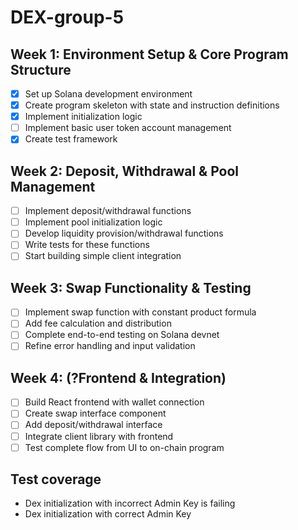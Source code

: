 # DEX-group-5

## Week 1: Environment Setup & Core Program Structure

- [x] Set up Solana development environment
- [x] Create program skeleton with state and instruction definitions
- [x] Implement initialization logic
- [ ] Implement basic user token account management
- [x] Create test framework

## Week 2: Deposit, Withdrawal & Pool Management

- [ ] Implement deposit/withdrawal functions
- [ ] Implement pool initialization logic
- [ ] Develop liquidity provision/withdrawal functions
- [ ] Write tests for these functions
- [ ] Start building simple client integration

## Week 3: Swap Functionality & Testing

- [ ] Implement swap function with constant product formula
- [ ] Add fee calculation and distribution
- [ ] Complete end-to-end testing on Solana devnet
- [ ] Refine error handling and input validation

## Week 4: (?Frontend & Integration)

- [ ] Build React frontend with wallet connection
- [ ] Create swap interface component
- [ ] Add deposit/withdrawal interface
- [ ] Integrate client library with frontend
- [ ] Test complete flow from UI to on-chain program

## Test coverage

- Dex initialization with incorrect Admin Key is failing
- Dex initialization with correct Admin Key
